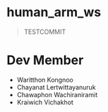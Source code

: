 # human_arm_ws

> TESTCOMMIT

# Dev Member
- Waritthon Kongnoo
- Chayanat Lertwittayanuruk
- Chawaphon Wachiraniramit
- Kraiwich Vichakhot
